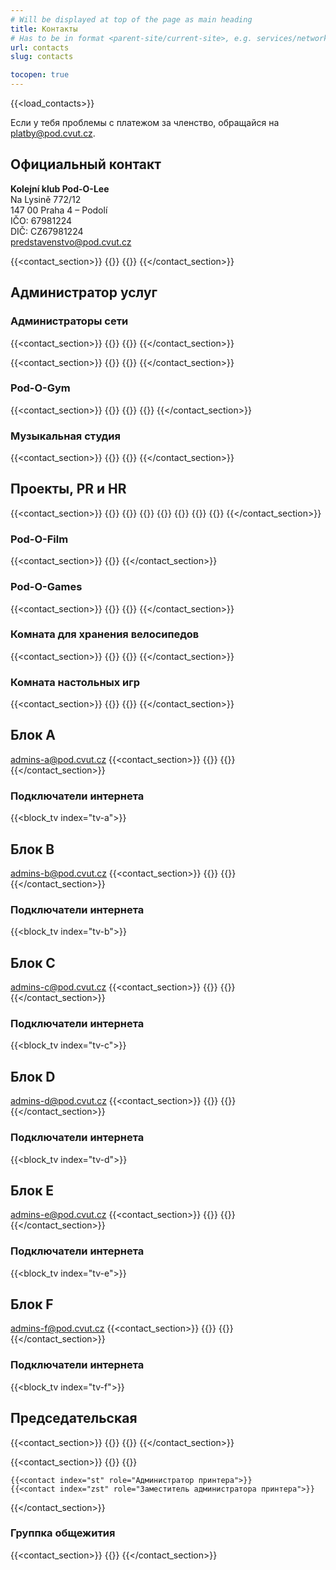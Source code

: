 ```yaml
---
# Will be displayed at top of the page as main heading
title: Контакты
# Has to be in format <parent-site/current-site>, e.g. services/network (notice missing slash at the beginning)
url: contacts
slug: contacts

tocopen: true
---
```

{{<load_contacts>}}

Если у тебя проблемы с платежом за членство, обращайся на <platby@pod.cvut.cz>.

## Официальный контакт

**Kolejní klub Pod-O-Lee**  
Na Lysině 772/12  
147 00 Praha 4 – Podolí  
IČO: 67981224  
DIČ: CZ67981224  
<predstavenstvo@pod.cvut.cz>

{{<contact_section>}}
        {{<contact index="pk" role="Председатель">}}
        {{<contact index="m" role="Заместитель председателя">}}
{{</contact_section>}}

## Администратор услуг
### Администраторы сети

{{<contact_section>}}
    {{<contact index="ss" role="Системный администратор">}}
    {{<contact index="zss" role="Заместитель системного администратора">}}
{{</contact_section>}}

{{<contact_section>}}
    {{<contact index="sn" role="Администратор сети">}}
    {{<contact index="zsn" role="Заместитель администратора сети ">}}
{{</contact_section>}}

### Pod-O-Gym

{{<contact_section>}}
    {{<contact index="sg" role="Администратор Pod-O-Gym">}}
    {{<contact index="zsg" role="Заместитель администратора Pod-O-Gym">}}
    {{<contact index="sgt" role="Член команды Pod-O-Gym">}}
{{</contact_section>}}

### Музыкальная студия

{{<contact_section>}}
    {{<contact index="sh" role="Администратор музыкальной студии">}}
    {{<contact index="zsh" role="Заместитель администратора музыкальной студии">}}
{{</contact_section>}}

## Проекты, PR и HR

{{<contact_section>}}
    {{<contact index="sp" role="Администратор проектов">}}
    {{<contact index="zsp" role="Заместитель администратора проектов">}}
    {{<contact index="pr" role="PR-менеджер">}}
    {{<contact index="zpr" role="Заместитель PR-менеджера">}}
    {{<contact index="prt" role="Член PR-команды">}}
    {{<contact index="hr" role="Менеджер по персоналу">}}
    {{<contact index="zhr" role="Заместитель менеджера по персоналу">}}
{{</contact_section>}}

### Pod-O-Film

{{<contact_section>}}
    {{<contact index="sf" role="Менеджер Pod-O-Film">}}
{{</contact_section>}}

### Pod-O-Games

{{<contact_section>}}
    {{<contact index="gm" role="Администратор Pod-O-Games">}}
    {{<contact index="zgm" role="Заместитель администратора Pod-O-Games">}}
{{</contact_section>}}

### Комната для хранения велосипедов

{{<contact_section>}}
    {{<contact index="sk" role="Администратор хранения велосипедов">}}
    {{<contact index="zsk" role="Заместитель администратора по хранению велосипедов">}}
{{</contact_section>}}

### Комната настольных игр

{{<contact_section>}}
    {{<contact index="sdh" role="менеджер комнаты настольных игр">}}
    {{<contact index="zsdh" role="Заместитель менеджер комнаты настольных игр">}}
{{</contact_section>}}

## Блок A

<admins-a@pod.cvut.cz>
{{<contact_section>}}
    {{<contact index="sba" role="Администратор блока A">}}
    {{<contact index="zsba" role="Заместитель администратора блока A">}}
{{</contact_section>}}

### Подключатели интернета

{{<block_tv index="tv-a">}}

## Блок B

<admins-b@pod.cvut.cz>
{{<contact_section>}}
    {{<contact index="sbb" role="Администратор блока B">}}
    {{<contact index="zsbb" role="Заместитель администратора блока B">}}
{{</contact_section>}}

### Подключатели интернета

{{<block_tv index="tv-b">}}

## Блок C

<admins-c@pod.cvut.cz>
{{<contact_section>}}
    {{<contact index="sbc" role="Администратор блока C">}}
    {{<contact index="zsbc" role="Заместитель администратора блока C">}}
{{</contact_section>}}

### Подключатели интернета

{{<block_tv index="tv-c">}}

## Блок D

<admins-d@pod.cvut.cz>
{{<contact_section>}}
    {{<contact index="sbd" role="Администратор блока D">}}
    {{<contact index="zsbd" role="Заместитель администратора блока D">}}
{{</contact_section>}}

### Подключатели интернета

{{<block_tv index="tv-d">}}

## Блок E

<admins-e@pod.cvut.cz>
{{<contact_section>}}
    {{<contact index="sbe" role="Администратор блока E">}}
    {{<contact index="zsbe" role="Заместитель администратора блока E">}}
{{</contact_section>}}

### Подключатели интернета

{{<block_tv index="tv-e">}}

## Блок F

<admins-f@pod.cvut.cz>
{{<contact_section>}}
    {{<contact index="sbf" role="Администратор блока F">}}
    {{<contact index="zsbf" role="Заместитель администратора блока F">}}
{{</contact_section>}}

### Подключатели интернета

{{<block_tv index="tv-f">}}

## Председательская

{{<contact_section>}}
    {{<contact index="sl" role="Администратор Pod-O-Lab">}}
    {{<contact index="zsl" role="Заместитель администратора Pod-O-Lab">}}
{{</contact_section>}}

{{<contact_section>}}
    {{<contact index="pc" role="Администратор компьютерного класса">}}
    {{<contact index="zpc" role="Заместитель aдминистратор компьютерного класса">}}

    {{<contact index="st" role="Администратор принтера">}}
    {{<contact index="zst" role="Заместитель администратора принтера">}}
{{</contact_section>}}

### Группка общежития

{{<contact_section>}}
    {{<contact index="vks" role="Ведущий группкы общежития">}}
{{</contact_section>}}
